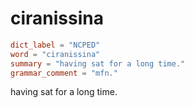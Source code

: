 # ciranissina

``` toml
dict_label = "NCPED"
word = "ciranissina"
summary = "having sat for a long time."
grammar_comment = "mfn."
```

having sat for a long time.

